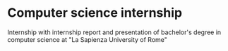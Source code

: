 # Computer science internship
Internship with internship report and presentation of bachelor's degree in computer science at "La Sapienza University of Rome"
